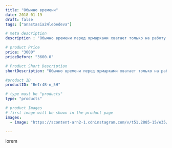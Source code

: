 ```yaml
---
title: "Обычно времени"
date: 2018-01-19
draft: false
tags: ["anastasia24lebedeva"]

# meta description
description : "Обычно времени перед ярмарками хватает только на работу 😏 и спасибо моему дорогому мужу, что успевает фотографировать хотя бы некоторые игрушки. #кот #котбазили"

# product Price
price: "3000"
priceBefore: "3600.0"

# Product Short Description
shortDescription: "Обычно времени перед ярмарками хватает только на работу 😏 и спасибо моему дорогому мужу, что успевает фотографировать хотя бы некоторые игрушки. #кот #котбазилио ищем дом котику🐱"

#product ID
productID: "BeIr4B-n_5H"

# type must be "products"
type: "products"

# product Images
# first image will be shown in the product page
images:
  - image: "https://scontent-arn2-1.cdninstagram.com/v/t51.2885-15/e35/26226249_321704708315806_3148519990735405056_n.jpg?se=7&tp=1&_nc_ht=scontent-arn2-1.cdninstagram.com&_nc_cat=110&_nc_ohc=qUtWKup6XTcAX_CuThk&ccb=7-4&oh=de017990fc7315e7bdddde111c824e61&oe=60826A1E&ig_cache_key=MTY5NTc5ODIyNjEyMDA4MDk2Nw%3D%3D.2-ccb7-4"

---
```

lorem
